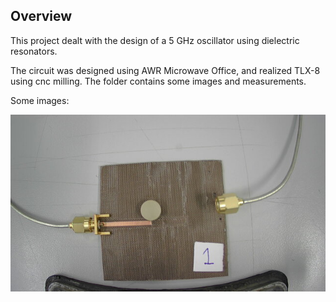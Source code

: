 <h2>Overview</h2>
This project dealt with the design of a 5 GHz oscillator using dielectric resonators.

The circuit was designed using AWR Microwave Office, and realized TLX-8 using cnc milling.
The folder contains some images and measurements.

Some images:

![filtri](img/m1.jpg)
